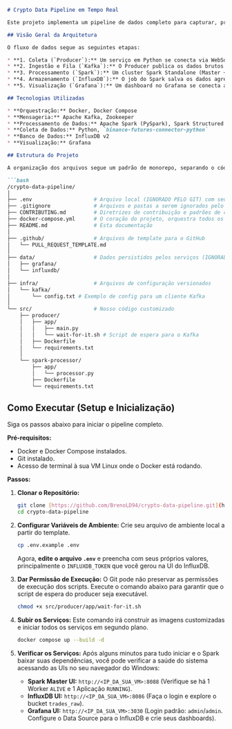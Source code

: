 ````markdown
# Crypto Data Pipeline em Tempo Real

Este projeto implementa um pipeline de dados completo para capturar, processar, armazenar e visualizar dados de trades de criptomoedas (BTC/USDT) em tempo real, utilizando um ecossistema de ferramentas de Big Data orquestrado com Docker Compose.

## Visão Geral da Arquitetura

O fluxo de dados segue as seguintes etapas:

* **1. Coleta (`Producer`):** Um serviço em Python se conecta via WebSocket à API da Binance para capturar cada novo trade de BTC/USDT.
* **2. Ingestão e Fila (`Kafka`):** O Producer publica os dados brutos em um tópico no cluster Kafka, que atua como um buffer resiliente e de alta performance.
* **3. Processamento (`Spark`):** Um cluster Spark Standalone (Master + Worker) consome os dados do Kafka em modo streaming, realiza agregações em janelas de tempo (ex: volume e preço médio a cada 10s) e enriquece os dados.
* **4. Armazenamento (`InfluxDB`):** O job do Spark salva os dados agregados em um bucket no InfluxDB, um banco de dados otimizado para séries temporais.
* **5. Visualização (`Grafana`):** Um dashboard no Grafana se conecta ao InfluxDB para exibir os dados em gráficos que se atualizam em tempo real.

## Tecnologias Utilizadas

* **Orquestração:** Docker, Docker Compose
* **Mensageria:** Apache Kafka, Zookeeper
* **Processamento de Dados:** Apache Spark (PySpark), Spark Structured Streaming
* **Coleta de Dados:** Python, `binance-futures-connector-python`
* **Banco de Dados:** InfluxDB v2
* **Visualização:** Grafana

## Estrutura do Projeto

A organização dos arquivos segue um padrão de monorepo, separando o código da aplicação (`src`), as configurações de infraestrutura (`infra`) e os dados persistidos (`data`).

```bash
/crypto-data-pipeline/
│
├── .env                    # Arquivo local (IGNORADO PELO GIT) com seus segredos
├── .gitignore              # Arquivos e pastas a serem ignorados pelo Git
├── CONTRIBUTING.md         # Diretrizes de contribuição e padrões de commit
├── docker-compose.yml      # O coração do projeto, orquestra todos os serviços
├── README.md               # Esta documentação
│
├── .github/                # Arquivos de template para o GitHub
│   └── PULL_REQUEST_TEMPLATE.md
│
├── data/                   # Dados persistidos pelos serviços (IGNORADO PELO GIT)
│   ├── grafana/
│   └── influxdb/
│
├── infra/                  # Arquivos de configuração versionados
│   └── kafka/
│       └── config.txt # Exemplo de config para um cliente Kafka
│
└── src/                    # Nosso código customizado
    ├── producer/
    │   ├── app/
    │   │   ├── main.py
    │   │   └── wait-for-it.sh # Script de espera para o Kafka
    │   ├── Dockerfile
    │   └── requirements.txt
    │
    └── spark-processor/
        ├── app/
        │   └── processor.py
        ├── Dockerfile
        └── requirements.txt
````

## Como Executar (Setup e Inicialização)

Siga os passos abaixo para iniciar o pipeline completo.

**Pré-requisitos:**

  * Docker e Docker Compose instalados.
  * Git instalado.
  * Acesso de terminal à sua VM Linux onde o Docker está rodando.

**Passos:**

1.  **Clonar o Repositório:**

    ```bash
    git clone [https://github.com/BrenoLD94/crypto-data-pipeline.git](https://github.com/BrenoLD94/crypto-data-pipeline.git)
    cd crypto-data-pipeline
    ```

2.  **Configurar Variáveis de Ambiente:**
    Crie seu arquivo de ambiente local a partir do template.

    ```bash
    cp .env.example .env
    ```

    Agora, **edite o arquivo `.env`** e preencha com seus próprios valores, principalmente o `INFLUXDB_TOKEN` que você gerou na UI do InfluxDB.

3.  **Dar Permissão de Execução:**
    O Git pode não preservar as permissões de execução dos scripts. Execute o comando abaixo para garantir que o script de espera do producer seja executável.

    ```bash
    chmod +x src/producer/app/wait-for-it.sh
    ```

4.  **Subir os Serviços:**
    Este comando irá construir as imagens customizadas e iniciar todos os serviços em segundo plano.

    ```bash
    docker compose up --build -d
    ```

5.  **Verificar os Serviços:**
    Após alguns minutos para tudo iniciar e o Spark baixar suas dependências, você pode verificar a saúde do sistema acessando as UIs no seu navegador do Windows:

      * **Spark Master UI:** `http://<IP_DA_SUA_VM>:8088` (Verifique se há 1 Worker `ALIVE` e 1 Aplicação `RUNNING`).
      * **InfluxDB UI:** `http://<IP_DA_SUA_VM>:8086` (Faça o login e explore o bucket `trades_raw`).
      * **Grafana UI:** `http://<IP_DA_SUA_VM>:3030` (Login padrão: `admin`/`admin`. Configure o Data Source para o InfluxDB e crie seus dashboards).

<!-- end list -->

```
```